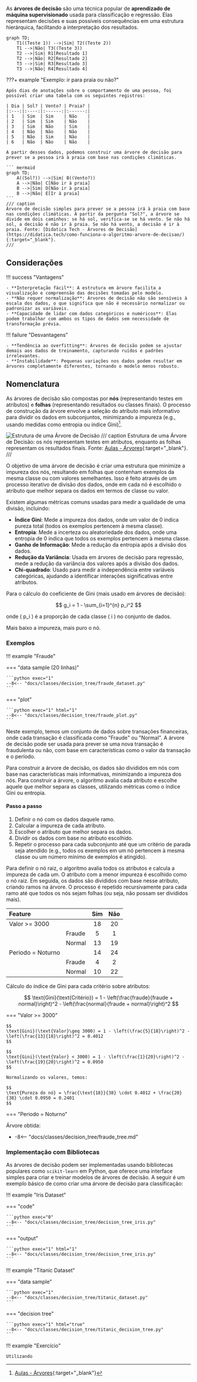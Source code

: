 
As **árvores de decisão** são uma técnica popular de **aprendizado de máquina supervisionado** usada para classificação e regressão. Elas representam decisões e suas possíveis consequências em uma estrutura hierárquica, facilitando a interpretação dos resultados.

``` mermaid
graph TD;
    T1((Teste 1)) -->|Sim| T2((Teste 2))
    T1 -->|Não| T3((Teste 3))
    T2 -->|Sim| R1[Resultado 1]
    T2 -->|Não| R2[Resultado 2]
    T3 -->|Sim| R3[Resultado 3]
    T3 -->|Não| R4[Resultado 4]
```

???+ example "Exemplo: ir para praia ou não?"

    Após dias de anotações sobre o comportamento de uma pessoa, foi possível criar uma tabela com os seguintes registros:

    | Dia | Sol? | Vento? | Praia? |
    |:---:|:----:|:------:|:------:|
    | 1   | Sim  | Sim    | Não    |
    | 2   | Sim  | Sim    | Não    |
    | 3   | Sim  | Não    | Sim    |
    | 4   | Não  | Não    | Não    |
    | 5   | Não  | Sim    | Não    |
    | 6   | Não  | Não    | Não    |

    A partir desses dados, podemos construir uma árvore de decisão para prever se a pessoa irá à praia com base nas condições climáticas.

    ``` mermaid
    graph TD;
        A((Sol?)) -->|Sim| B((Vento?))
        A -->|Não| C[Não ir à praia]
        B -->|Sim| D[Não ir à praia]
        B -->|Não| E[Ir à praia]
    ```
    /// caption
    Árvore de decisão simples para prever se a pessoa irá à praia com base nas condições climáticas. A partir da pergunta "Sol?", a árvore se divide em dois caminhos: se há sol, verifica-se se há vento. Se não há sol, a decisão é não ir à praia. Se não há vento, a decisão é ir à praia. Fonte: [Didatica Tech - Árvores de Decisão](https://didatica.tech/como-funciona-o-algoritmo-arvore-de-decisao/){:target="_blank"}.
    ///

## Considerações

!!! success "Vantagens"

    - **Interpretação fácil**: A estrutura em árvore facilita a visualização e compreensão das decisões tomadas pelo modelo.
    - **Não requer normalização**: Árvores de decisão não são sensíveis à escala dos dados, o que significa que não é necessário normalizar ou padronizar as variáveis.
    - **Capacidade de lidar com dados categóricos e numéricos**: Elas podem trabalhar com ambos os tipos de dados sem necessidade de transformação prévia.

!!! failure "Desvantagens"

    - **Tendência ao overfitting**: Árvores de decisão podem se ajustar demais aos dados de treinamento, capturando ruídos e padrões irrelevantes.
    - **Instabilidade**: Pequenas variações nos dados podem resultar em árvores completamente diferentes, tornando o modelo menos robusto.

## Nomenclatura

As árvores de decisão são compostas por **nós** (representando testes em atributos) e **folhas** (representando resultados ou classes finais). O processo de construção da árvore envolve a seleção do atributo mais informativo para dividir os dados em subconjuntos, minimizando a impureza (e.g., usando medidas como entropia ou índice Gini)[^1].

![Estrutura de uma Árvore de Decisão](decision_tree_structure.png)
/// caption
Estrutura de uma Árvore de Decisão: os nós representam testes em atributos, enquanto as folhas representam os resultados finais. Fonte: [Aulas - Árvores](https://saulo.arisa.com.br/wiki/index.php/%C3%81rvores){:target="_blank"}.
///

O objetivo de uma árvore de decisão é criar uma estrutura que minimize a impureza dos nós, resultando em folhas que contenham exemplos da mesma classe ou com valores semelhantes. Isso é feito através de um processo iterativo de divisão dos dados, onde em cada nó é escolhido o atributo que melhor separa os dados em termos de classe ou valor.

Existem algumas métricas comuns usadas para medir a qualidade de uma divisão, incluindo:

- **Índice Gini**: Mede a impureza dos dados, onde um valor de 0 indica pureza total (todos os exemplos pertencem à mesma classe).
- **Entropia**: Mede a incerteza ou aleatoriedade dos dados, onde uma entropia de 0 indica que todos os exemplos pertencem à mesma classe.
- **Ganho de Informação**: Mede a redução da entropia após a divisão dos dados.
- **Redução da Variância**: Usada em árvores de decisão para regressão, mede a redução da variância dos valores após a divisão dos dados.
- **Chi-quadrado**: Usado para medir a independência entre variáveis categóricas, ajudando a identificar interações significativas entre atributos.


Para o cálculo do coeficiente de Gini (mais usado em árvores de decisão):

$$
g_i = 1 - \sum_{i=1}^{n} p_i^2
$$

onde \( p_i \) é a proporção de cada classe \( i \) no conjunto de dados.

Mais baixo a impureza, mais puro o nó.


### Exemplos

!!! example "Fraude"

=== "data sample (20 linhas)"

    ```python exec="1"
    --8<-- "docs/classes/decision_tree/fraude_dataset.py"
    ```

=== "plot"

    ```python exec="1" html="1"
    --8<-- "docs/classes/decision_tree/fraude_plot.py"
    ```

Neste exemplo, temos um conjunto de dados sobre transações financeiras, onde cada transação é classificada como "Fraude" ou "Normal". A árvore de decisão pode ser usada para prever se uma nova transação é fraudulenta ou não, com base em características como o valor da transação e o período.

Para construir a árvore de decisão, os dados são divididos em nós com base nas características mais informativas, minimizando a impureza dos nós. Para construir a árvore, o algoritmo avalia cada atributo e escolhe aquele que melhor separa as classes, utilizando métricas como o índice Gini ou entropia.

#### Passo a passo

1. Definir o nó com os dados daquele ramo.
2. Calcular a impureza de cada atributo.
3. Escolher o atributo que melhor separa os dados.
4. Dividir os dados com base no atributo escolhido.
5. Repetir o processo para cada subconjunto até que um critério de parada seja atendido (e.g., todos os exemplos em um nó pertencem à mesma classe ou um número mínimo de exemplos é atingido).

Para definir o nó raiz, o algoritmo avalia todos os atributos e calcula a impureza de cada um. O atributo com a menor impureza é escolhido como o nó raiz. Em seguida, os dados são divididos com base nesse atributo, criando ramos na árvore. O processo é repetido recursivamente para cada ramo até que todos os nós sejam folhas (ou seja, não possam ser divididos mais).

| Feature | | Sim | Não |
|:-------|:--|:---:|:---:|
| Valor >= 3000   | | 18 | 20 |
| | Fraude        | 5 | 1  |
| | Normal        | 13 | 19 |
| Periodo = Noturno | | 14 | 24 |
| | Fraude        | 4 | 2  |
| | Normal        | 10 | 22 |

Cálculo do índice de Gini para cada critério sobre atributos:

$$
\text{Gini}(\text{Critério}) = 1 - \left(\frac{fraude}{fraude + normal}\right)^2 - \left(\frac{normal}{fraude + normal}\right)^2 
$$

=== "Valor >= 3000"

    $$
    \text{Gini}(\text{Valor}\geq 3000) = 1 - \left(\frac{5}{18}\right)^2 - \left(\frac{13}{18}\right)^2 = 0.4012
    $$

    $$
    \text{Gini}(\text{Valor} < 3000) = 1 - \left(\frac{1}{20}\right)^2 - \left(\frac{19}{20}\right)^2 = 0.0950
    $$

    Normalizando os valores, temos:

    $$
    \text{Pureza do nó} = \frac{\text{18}}{38} \cdot 0.4012 + \frac{20}{38} \cdot 0.0950 = 0.2401
    $$

=== "Periodo = Noturno"


Árvore obtida:

- -8<-- "docs/classes/decision_tree/fraude_tree.md"


### Implementação com Bibliotecas

As árvores de decisão podem ser implementadas usando bibliotecas populares como `scikit-learn` em Python, que oferece uma interface simples para criar e treinar modelos de árvores de decisão. A seguir é um exemplo básico de como criar uma árvore de decisão para classificação:

!!! example "Iris Dataset"

=== "code"

    ```python exec="0"
    --8<-- "docs/classes/decision_tree/decision_tree_iris.py"
    ```

=== "output"

    ```python exec="1" html="1"
    --8<-- "docs/classes/decision_tree/decision_tree_iris.py"
    ```

!!! example "Titanic Dataset"

=== "data sample"

    ```python exec="1"
    --8<-- "docs/classes/decision_tree/titanic_dataset.py"
    ```

=== "decision tree"

    ```python exec="1" html="true"
    --8<-- "docs/classes/decision_tree/titanic_decision_tree.py"
    ```


!!! example "Exercício"

    Utilizando



[^1]: [Aulas - Árvores](https://saulo.arisa.com.br/wiki/index.php/%C3%81rvores){:target="_blank"}
[^2]: [Didatica Tech - Árvores de Decisão](https://didatica.tech/como-funciona-o-algoritmo-arvore-de-decisao/){:target="_blank"}